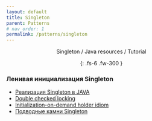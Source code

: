 ```yaml
---
layout: default
title: Singleton
parent: Patterns
# nav_order: 1
permalink: /patterns/singleton
---
```

<div align="center" markdown="1">
Singleton / Java resources / Tutorial

{: .fs-6 .fw-300 }
</div>

### Ленивая инициализация Singleton
- <a href="https://habrahabr.ru/post/27108/">Реализация Singleton в JAVA</a>
- <a href="https://ru.wikipedia.org/wiki/Double_checked_locking">Double checked locking</a>
- <a href="https://en.wikipedia.org/wiki/Initialization-on-demand_holder_idiom">Initialization-on-demand holder idiom</a>
- <a href="https://tproger.ru/translations/singleton-pitfalls/">Подводные камни Singleton</a>











